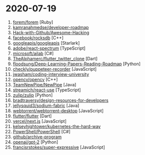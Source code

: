 # 2020-07-19

1. [forem/forem](https://github.com/forem/forem "For empowering community 🌱") [Ruby]
2. [kamranahmedse/developer-roadmap](https://github.com/kamranahmedse/developer-roadmap "Roadmap to becoming a web developer in 2020") 
3. [Hack-with-Github/Awesome-Hacking](https://github.com/Hack-with-Github/Awesome-Hacking "A collection of various awesome lists for hackers, pentesters and security researchers") 
4. [facebook/rocksdb](https://github.com/facebook/rocksdb "A library that provides an embeddable, persistent key-value store for fast storage.") [C++]
5. [googleapis/googleapis](https://github.com/googleapis/googleapis "Public interface definitions of Google APIs.") [Starlark]
6. [adobe/react-spectrum](https://github.com/adobe/react-spectrum "A collection of libraries and tools that help you build adaptive, accessible, and robust user experiences.") [TypeScript]
7. [microsoft/ailab](https://github.com/microsoft/ailab "Experience, Learn and Code the latest breakthrough innovations with Microsoft AI") [C#]
8. [TheAlphamerc/flutter_twitter_clone](https://github.com/TheAlphamerc/flutter_twitter_clone "Fully functional Twitter clone built in flutter framework using Firebase realtime database and storage") [Dart]
9. [floodsung/Deep-Learning-Papers-Reading-Roadmap](https://github.com/floodsung/Deep-Learning-Papers-Reading-Roadmap "Deep Learning papers reading roadmap for anyone who are eager to learn this amazing tech!") [Python]
10. [checkly/puppeteer-recorder](https://github.com/checkly/puppeteer-recorder "Puppeteer recorder is a Chrome extension that records your browser interactions and generates a Puppeteer script.") [JavaScript]
11. [jwasham/coding-interview-university](https://github.com/jwasham/coding-interview-university "A complete computer science study plan to become a software engineer.") 
12. [opencv/opencv](https://github.com/opencv/opencv "Open Source Computer Vision Library") [C++]
13. [TeamNewPipe/NewPipe](https://github.com/TeamNewPipe/NewPipe "A libre lightweight streaming front-end for Android.") [Java]
14. [streamich/react-use](https://github.com/streamich/react-use "React Hooks — 👍") [TypeScript]
15. [zulip/zulip](https://github.com/zulip/zulip "Zulip server - powerful open source team chat") [Python]
16. [bradtraversy/design-resources-for-developers](https://github.com/bradtraversy/design-resources-for-developers "Curated list of design and UI resources from stock photos, web templates, CSS frameworks, UI libraries, tools and much more") 
17. [jellysquid3/sodium-fabric](https://github.com/jellysquid3/sodium-fabric "A Minecraft mod designed to improve frame rates and reduce micro-stutter") [Java]
18. [webtorrent/webtorrent-desktop](https://github.com/webtorrent/webtorrent-desktop "❤️ Streaming torrent app for Mac, Windows, and Linux") [JavaScript]
19. [flutter/flutter](https://github.com/flutter/flutter "Flutter makes it easy and fast to build beautiful apps for mobile and beyond.") [Dart]
20. [vercel/next.js](https://github.com/vercel/next.js "The React Framework") [JavaScript]
21. [kelseyhightower/kubernetes-the-hard-way](https://github.com/kelseyhightower/kubernetes-the-hard-way "Bootstrap Kubernetes the hard way on Google Cloud Platform. No scripts.") 
22. [PowerShell/PowerShell](https://github.com/PowerShell/PowerShell "PowerShell for every system!") [C#]
23. [github/archive-program](https://github.com/github/archive-program "The GitHub Archive Program & Arctic Code Vault") 
24. [openai/gpt-2](https://github.com/openai/gpt-2 "Code for the paper Language Models are Unsupervised Multitask Learners") [Python]
25. [francisrstokes/super-expressive](https://github.com/francisrstokes/super-expressive "🦜 Super Expressive is a zero-dependency JavaScript library for building regular expressions in (almost) natural language") [JavaScript]
